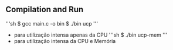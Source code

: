 ## Compilation and Run
'''sh
$ gcc main.c -o bin
$ ./bin ucp
'''
 - para utilização intensa apenas da CPU
 '''sh
 $ ./bin ucp-mem
 '''
  - para utilização intensa da CPU e Memória